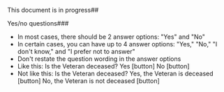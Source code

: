 This document is in progress##

Yes/no questions###
- In most cases, there should be 2 answer options: "Yes" and "No"
- In certain cases, you can have up to 4 answer options: "Yes," "No," "I don't know," and "I prefer not to answer"
- Don't restate the question wording in the answer options
-   Like this: Is the Veteran deceased? Yes [button] No [button]
-   Not like this: Is the Veteran deceased? Yes, the Veteran is deceased [button] No, the Veteran is not deceased [button]
